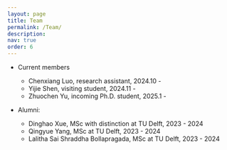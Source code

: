 ```yaml
---
layout: page
title: Team
permalink: /Team/
description: 
nav: true
order: 6
---
```


- Current members
    - Chenxiang Luo, research assistant, 2024.10 -
    - Yijie Shen, visiting student, 2024.11 -
    - Zhuochen Yu, incoming Ph.D. student, 2025.1 -
    <!-- - Yukuan Ding, Ph.D. at TU Delft, 2023.10 -  -->

- Alumni:
    - Dinghao Xue, MSc with distinction at TU Delft, 2023 - 2024
    - Qingyue Yang, MSc at TU Delft, 2023 - 2024
    - Lalitha Sai Shraddha Bollapragada, MSc at TU Delft, 2023 - 2024